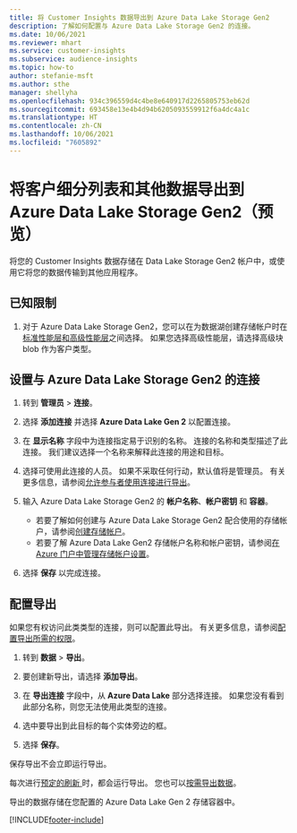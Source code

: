 ```yaml
---
title: 将 Customer Insights 数据导出到 Azure Data Lake Storage Gen2
description: 了解如何配置与 Azure Data Lake Storage Gen2 的连接。
ms.date: 10/06/2021
ms.reviewer: mhart
ms.service: customer-insights
ms.subservice: audience-insights
ms.topic: how-to
author: stefanie-msft
ms.author: sthe
manager: shellyha
ms.openlocfilehash: 934c396559d4c4be8e640917d2265805753eb62d
ms.sourcegitcommit: 693458e13e4b4d94b6205093559912f6a4dc4a1c
ms.translationtype: HT
ms.contentlocale: zh-CN
ms.lasthandoff: 10/06/2021
ms.locfileid: "7605892"
---
```

# <a name="export-segment-list-and-other-data-to-azure-data-lake-storage-gen2-preview"></a>将客户细分列表和其他数据导出到 Azure Data Lake Storage Gen2（预览）

将您的 Customer Insights 数据存储在 Data Lake Storage Gen2 帐户中，或使用它将您的数据传输到其他应用程序。

## <a name="known-limitations"></a>已知限制

1. 对于 Azure Data Lake Storage Gen2，您可以在为数据湖创建存储帐户时在[标准性能层和高级性能层](/azure/storage/blobs/create-data-lake-storage-account)之间选择。 如果您选择高级性能层，请选择高级块 blob 作为客户类型。 


## <a name="set-up-the-connection-to-azure-data-lake-storage-gen2"></a>设置与 Azure Data Lake Storage Gen2 的连接 


1. 转到 **管理员** > **连接**。

1. 选择 **添加连接** 并选择 **Azure Data Lake Gen 2** 以配置连接。

1. 在 **显示名称** 字段中为连接指定易于识别的名称。 连接的名称和类型描述了此连接。 我们建议选择一个名称来解释此连接的用途和目标。

1. 选择可使用此连接的人员。 如果不采取任何行动，默认值将是管理员。 有关更多信息，请参阅[允许参与者使用连接进行导出](connections.md#allow-contributors-to-use-a-connection-for-exports)。

1. 输入 Azure Data Lake Storage Gen2 的 **帐户名称**、**帐户密钥** 和 **容器**。
    - 若要了解如何创建与 Azure Data Lake Storage Gen2 配合使用的存储帐户，请参阅[创建存储帐户](/azure/storage/blobs/create-data-lake-storage-account)。 
    - 若要了解 Azure Data Lake Gen2 存储帐户名称和帐户密钥，请参阅[在 Azure 门户中管理存储帐户设置](/azure/storage/common/storage-account-manage)。

1. 选择 **保存** 以完成连接。 

## <a name="configure-an-export"></a>配置导出

如果您有权访问此类类型的连接，则可以配置此导出。 有关更多信息，请参阅[配置导出所需的权限](export-destinations.md#set-up-a-new-export)。

1. 转到 **数据** > **导出**。

1. 要创建新导出，请选择 **添加导出**。

1. 在 **导出连接** 字段中，从 **Azure Data Lake** 部分选择连接。 如果您没有看到此部分名称，则您无法使用此类型的连接。

1. 选中要导出到此目标的每个实体旁边的框。

1. 选择 **保存**。

保存导出不会立即运行导出。

每次进行[预定的刷新 ](system.md#schedule-tab)时，都会运行导出。 您也可以[按需导出数据](export-destinations.md#run-exports-on-demand)。 

导出的数据存储在您配置的 Azure Data Lake Gen 2 存储容器中。 

[!INCLUDE[footer-include](../includes/footer-banner.md)]
